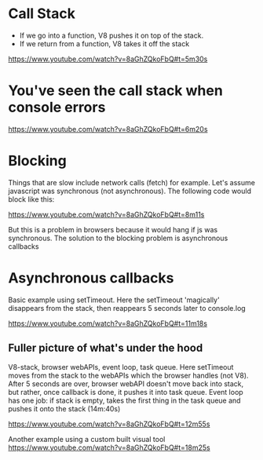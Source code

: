 # Call Stack

* If we go into a function, V8 pushes it on top of the stack.
* If we return from a function, V8 takes it off the stack

https://www.youtube.com/watch?v=8aGhZQkoFbQ#t=5m30s

# You've seen the call stack when console errors

https://www.youtube.com/watch?v=8aGhZQkoFbQ#t=6m20s

# Blocking

Things that are slow include network calls (fetch) for example.
Let's assume javascript was synchronous (not asynchronous).
The following code would block like this:

https://www.youtube.com/watch?v=8aGhZQkoFbQ#t=8m11s

But this is a problem in browsers because it would hang if js was synchronous.
The solution to the blocking problem is asynchronous callbacks

# Asynchronous callbacks

Basic example using setTimeout.
Here the setTimeout 'magically' disappears from the stack, then reappears 5 seconds later to console.log

https://www.youtube.com/watch?v=8aGhZQkoFbQ#t=11m18s

## Fuller picture of what's under the hood

V8-stack, browser webAPIs, event loop, task queue.
Here setTimeout moves from the stack to the webAPIs which the browser handles (not V8).
After 5 seconds are over, browser webAPI doesn't move back into stack, but rather, once callback is done, it pushes it into task queue.
Event loop has one job: if stack is empty, takes the first thing in the task queue and pushes it onto the stack (14m:40s)

https://www.youtube.com/watch?v=8aGhZQkoFbQ#t=12m55s

Another example using a custom built visual tool
https://www.youtube.com/watch?v=8aGhZQkoFbQ#t=18m25s
